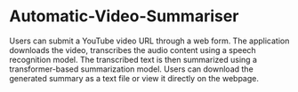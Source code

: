 # Automatic-Video-Summariser
Users can submit a YouTube video URL through a web form. The application downloads the video, transcribes the audio content using a speech recognition model. The transcribed text is then summarized using a transformer-based summarization model. Users can download the generated summary as a text file or view it directly on the webpage.
